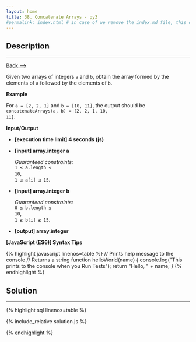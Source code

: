 ```yaml
---
layout: home
title: 38. Concatenate Arrays - py3
#permalink: index.html # in case of we remove the index.md file, this doc will be the index page
---
```


<div class="row">
<div class="columnStmt" markdown="1">

## Description

---

[Back --> ](../README.md)

Given two arrays of integers <code>a</code> and <code>b</code>, obtain the array formed by the elements of <code>a</code> followed by the elements of <code>b</code>.

**Example**

For <code>a = [2, 2, 1]</code> and <code>b = [10, 11]</code>, the output should be
<code>concatenateArrays(a, b) = [2, 2, 1, 10, 11]</code>.

**Input/Output**

- **[execution time limit] 4 seconds (js)**

- **[input] array.integer a**

  _Guaranteed constraints:_<br>
   <code>1 ≤ a.length ≤ 10</code>,<br>
   <code>1 ≤ a[i] ≤ 15</code>.

- **[input] array.integer b**

  _Guaranteed constraints:_<br>
   <code>0 ≤ b.length ≤ 10</code>,<br>
   <code>1 ≤ b[i] ≤ 15</code>.

- **[output] array.integer**

**[JavaScript (ES6)] Syntax Tips**

{% highlight javascript linenos=table %}
// Prints help message to the console
// Returns a string
function helloWorld(name) {
console.log("This prints to the console when you Run Tests");
return "Hello, " + name;
}
{% endhighlight %}

</div>
<div class="columnSol" markdown="1">

## Solution

---

{% highlight sql linenos=table %}

{% include_relative solution.js %}

{% endhighlight %}

</div>
</div>
